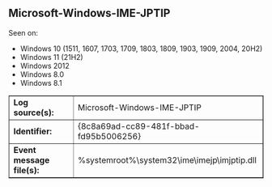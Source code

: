 ## Microsoft-Windows-IME-JPTIP

Seen on:
* Windows 10 (1511, 1607, 1703, 1709, 1803, 1809, 1903, 1909, 2004, 20H2)
* Windows 11 (21H2)
* Windows 2012
* Windows 8.0
* Windows 8.1

<table border="1" class="docutils">
  <tbody>
    <tr>
      <td><b>Log source(s):</b></td>
      <td>Microsoft-Windows-IME-JPTIP</td>
    </tr>
    <tr>
      <td><b>Identifier:</b></td>
      <td>{8c8a69ad-cc89-481f-bbad-fd95b5006256}</td>
    </tr>
    <tr>
      <td><b>Event message file(s):</b></td>
      <td>%systemroot%\system32\ime\imejp\imjptip.dll</td>
    </tr>
  </tbody>
</table>

&nbsp;

